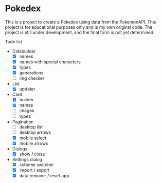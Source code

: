 # Pokedex
This is a project to create a Pokedex using data from the PokemonAPI. This project is for educational purposes only and is my own original code. The project is still under development, and the final form is not yet determined.

Todo list

- Databuilder
    - [x] names
    - [x] names with special characters
    - [x] types
    - [x] generations
    - [ ] img checker
- List
    - [x] updater
- Card
    - [x] builder
    - [x] names
    - [ ] images
    - [ ] types
- Pagination
    - [ ] desktop list
    - [ ] desktop arrows
    - [x] mobile select
    - [x] mobile arrows
- Dialogs
    - [x] show / close
- Settings dialog
    - [x] scheme switcher
    - [x] import / export
    - [x] data remover / reset app